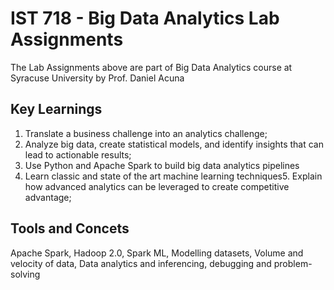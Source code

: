 # IST 718 - Big Data Analytics Lab Assignments
The Lab Assignments above are part of Big Data Analytics course at Syracuse University by Prof. Daniel Acuna

## Key Learnings
1. Translate a business challenge into an analytics challenge;
2. Analyze big data, create statistical models, and identify insights that can lead to actionable results;
3. Use Python and Apache Spark to build big data analytics pipelines
4. Learn classic and state of the art machine learning techniques5. Explain how advanced analytics can be leveraged to create competitive advantage;

## Tools and Concets
Apache Spark, Hadoop 2.0, Spark ML, Modelling datasets, Volume and velocity of data, Data analytics and inferencing, debugging and problem-solving
